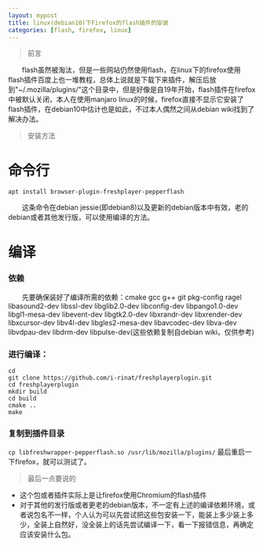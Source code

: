 ```yaml
---
layout: mypost
title: linux(debian10)下Firefox的flash插件的安装
categories: [flash, firefox, linux]
---
```


> 前言

&emsp;&emsp;flash虽然被淘汰，但是一些网站仍然使用flash，在linux下的firefox使用flash插件百度上也一堆教程，总体上说就是下载下来插件，解压后放到"~/.mozilla/plugins/"这个目录中，但是好像是自19年开始，flash插件在firefox中被默认关闭，本人在使用manjaro linux的时候，firefox直接不显示它安装了flash插件，在debian10中估计也是如此，不过本人偶然之间从debian wiki找到了解决办法。

> 安装方法

# 命令行
```
apt install browser-plugin-freshplayer-pepperflash
```  
&emsp;&emsp;这条命令在debian jessie(即debian8)以及更新的debian版本中有效，老的debian或者其他发行版，可以使用编译的方法。

# 编译
### 依赖
&emsp;&emsp;先要确保装好了编译所需的依赖：cmake gcc g++ git pkg-config ragel libasound2-dev libssl-dev libglib2.0-dev libconfig-dev libpango1.0-dev libgl1-mesa-dev libevent-dev libgtk2.0-dev libxrandr-dev libxrender-dev libxcursor-dev libv4l-dev libgles2-mesa-dev libavcodec-dev libva-dev libvdpau-dev libdrm-dev libpulse-dev(这些依赖复制自debian wiki，仅供参考)
### 进行编译：
```
cd
git clone https://github.com/i-rinat/freshplayerplugin.git
cd freshplayerplugin
mkdir build
cd build
cmake ..
make
```
### 复制到插件目录
```cp libfreshwrapper-pepperflash.so /usr/lib/mozilla/plugins/```
最后重启一下firefox，就可以测试了。

> 最后一点要说的

* 这个包或者插件实际上是让firefox使用Chromium的flash插件
* 对于其他的发行版或者更老的debian版本，不一定有上述的编译依赖环境，或者说包名不一样，个人认为可以先尝试把这些包安装一下，能装上多少装上多少，全装上自然好，没全装上的话先尝试编译一下，看一下报错信息，再确定应该安装什么包。




